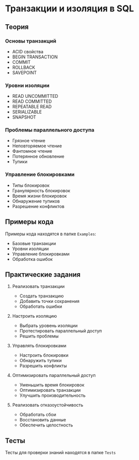 # Транзакции и изоляция в SQL

## Теория

### Основы транзакций
- ACID свойства
- BEGIN TRANSACTION
- COMMIT
- ROLLBACK
- SAVEPOINT

### Уровни изоляции
- READ UNCOMMITTED
- READ COMMITTED
- REPEATABLE READ
- SERIALIZABLE
- SNAPSHOT

### Проблемы параллельного доступа
- Грязное чтение
- Неповторяемое чтение
- Фантомное чтение
- Потерянное обновление
- Тупики

### Управление блокировками
- Типы блокировок
- Гранулярность блокировок
- Время жизни блокировок
- Обнаружение тупиков
- Разрешение конфликтов

## Примеры кода
Примеры кода находятся в папке `Examples`:
- Базовые транзакции
- Уровни изоляции
- Управление блокировками
- Обработка ошибок

## Практические задания
1. Реализовать транзакции
   - Создать транзакцию
   - Добавить точки сохранения
   - Обработать ошибки

2. Настроить изоляцию
   - Выбрать уровень изоляции
   - Протестировать параллельный доступ
   - Решить проблемы

3. Управлять блокировками
   - Настроить блокировки
   - Обнаружить тупики
   - Разрешить конфликты

4. Оптимизировать параллельный доступ
   - Уменьшить время блокировок
   - Оптимизировать транзакции
   - Улучшить производительность

5. Реализовать отказоустойчивость
   - Обработать сбои
   - Восстановить данные
   - Обеспечить целостность

## Тесты
Тесты для проверки знаний находятся в папке `Tests` 